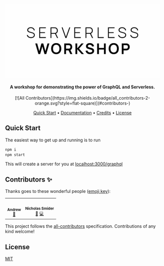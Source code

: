 <p align="center">
  <img src="./docs/resources/logo.jpg" />
</p>

<h4 align="center">A workshop for demonstrating the power of GraphQL and Serverless.</h4>

<p align="center">
  <!-- ALL-CONTRIBUTORS-BADGE:START - Do not remove or modify this section -->
[![All Contributors](https://img.shields.io/badge/all_contributors-2-orange.svg?style=flat-square)](#contributors-)
<!-- ALL-CONTRIBUTORS-BADGE:END -->
</p>

<p align="center">
  <a href="#quick-start">Quick Start</a> •
  <a href="#">Documentation</a> •
  <a href="#contributors-✨">Credits</a> •
  <a href="#license">License</a>
</p>

## Quick Start

The easiest way to get up and running is to run

```sh
npm i
npm start
```

This will create a server for you at [localhost:3000/graphql](http://localhost:3000/graphql)

## Contributors ✨

Thanks goes to these wonderful people ([emoji key](https://allcontributors.org/docs/en/emoji-key)):

<!-- ALL-CONTRIBUTORS-LIST:START - Do not remove or modify this section -->
<!-- prettier-ignore-start -->
<!-- markdownlint-disable -->
<table>
  <tr>
    <td align="center"><a href="https://github.com/AJHenry"><img src="https://avatars1.githubusercontent.com/u/24923406?v=4?s=100" width="100px;" alt=""/><br /><sub><b>Andrew</b></sub></a><br /><a href="https://github.com/AJHenry/serverless-workshop/commits?author=AJHenry" title="Documentation">📖</a></td>
    <td align="center"><a href="https://github.com/nicksmider"><img src="https://avatars2.githubusercontent.com/u/14203204?v=4?s=100" width="100px;" alt=""/><br /><sub><b>Nicholas Smider</b></sub></a><br /><a href="https://github.com/AJHenry/serverless-workshop/commits?author=nicksmider" title="Documentation">📖</a> <a href="https://github.com/AJHenry/serverless-workshop/commits?author=nicksmider" title="Code">💻</a></td>
  </tr>
</table>

<!-- markdownlint-restore -->
<!-- prettier-ignore-end -->

<!-- ALL-CONTRIBUTORS-LIST:END -->

This project follows the [all-contributors](https://github.com/all-contributors/all-contributors) specification. Contributions of any kind welcome!

## License

[MIT](LICENSE.md)
